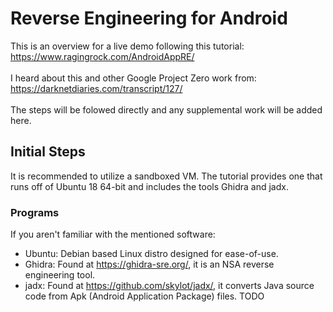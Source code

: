 # Reverse Engineering for Android
This is an overview for a live demo following this tutorial: https://www.ragingrock.com/AndroidAppRE/ 
<br/><br/>
I heard about this and other Google Project Zero work from: https://darknetdiaries.com/transcript/127/ 
<br/><br/>
The steps will be folowed directly and any supplemental work will be added here.

## Initial Steps
It is recommended to utilize a sandboxed VM.
The tutorial provides one that runs off of Ubuntu 18 64-bit and includes the tools Ghidra and jadx.
### Programs
If you aren't familiar with the mentioned software:
* Ubuntu: Debian based Linux distro designed for ease-of-use.
* Ghidra: Found at https://ghidra-sre.org/, it is an NSA reverse engineering tool.
* jadx: Found at https://github.com/skylot/jadx/, it converts Java source code from Apk (Android Application Package) files.
TODO

